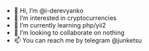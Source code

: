 - 👋 Hi, I’m @i-derevyanko
- 👀 I’m interested in cryptocurrencies
- 🌱 I’m currently learning php/yii2
- 💞️ I’m looking to collaborate on nothing
- 📫 You can reach me by telegram @junketsu

<!---
i-derevyanko/i-derevyanko is a ✨ special ✨ repository because its `README.md` (this file) appears on your GitHub profile.
You can click the Preview link to take a look at your changes.
--->
